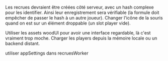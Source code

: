 Les recrues devraient être créées côté serveur, avec un hash complexe pour les identifier.
Ainsi leur enregistrement sera vérifiable (la formule doit empêcher de passer le hash à un autre joueur).
Changer l'icône de la souris quand on est sur un élément droppable (un slot player vide).

Utiliser les assets woodUI pour avoir une interface regardable, là c'est vraiment trop moche.
Charger les players depuis la mémoire locale ou un backend distant.

utiliser appSettings dans recruesWorker
